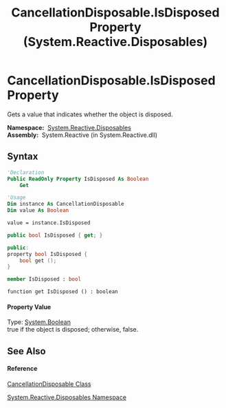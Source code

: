 ﻿---
title: CancellationDisposable.IsDisposed Property  (System.Reactive.Disposables)
TOCTitle: IsDisposed Property
ms:assetid: P:System.Reactive.Disposables.CancellationDisposable.IsDisposed
ms:mtpsurl: https://msdn.microsoft.com/en-us/library/system.reactive.disposables.cancellationdisposable.isdisposed(v=VS.103)
ms:contentKeyID: 36069513
ms.date: 06/28/2011
mtps_version: v=VS.103
f1_keywords:
- System.Reactive.Disposables.CancellationDisposable.get_IsDisposed
- System.Reactive.Disposables.CancellationDisposable.IsDisposed
dev_langs:
- CSharp
- JScript
- VB
- FSharp
- c++
---

# CancellationDisposable.IsDisposed Property

Gets a value that indicates whether the object is disposed.

**Namespace:**  [System.Reactive.Disposables](hh229090\(v=vs.103\).md)  
**Assembly:**  System.Reactive (in System.Reactive.dll)

## Syntax

``` vb
'Declaration
Public ReadOnly Property IsDisposed As Boolean
    Get
```

``` vb
'Usage
Dim instance As CancellationDisposable
Dim value As Boolean

value = instance.IsDisposed
```

``` csharp
public bool IsDisposed { get; }
```

``` c++
public:
property bool IsDisposed {
    bool get ();
}
```

``` fsharp
member IsDisposed : bool
```

``` jscript
function get IsDisposed () : boolean
```

#### Property Value

Type: [System.Boolean](https://msdn.microsoft.com/en-us/library/a28wyd50)  
true if the object is disposed; otherwise, false.  

## See Also

#### Reference

[CancellationDisposable Class](hh212123\(v=vs.103\).md)

[System.Reactive.Disposables Namespace](hh229090\(v=vs.103\).md)

